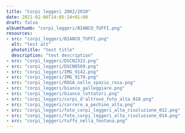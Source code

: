 ```yaml
---
title: "Corpi leggeri 2002/2010"
date: 2021-02-06T14:05:24+01:00
draft: false
albumthumb: "corpi_leggeri/BIANCO_TUFFI.png"
resources:
- src: "corpi_leggeri/BIANCO_TUFFI.png"
  alt: "test alt"
  phototitle: "test title"
  description: "test description"
- src: "corpi_leggeri/DSCN2322.png"
- src: "corpi_leggeri/DSCN8569.png"
- src: "corpi_leggeri/IMG_9142.png"
- src: "corpi_leggeri/IMG_9170.png"
- src: "corpi_leggeri/ROSA_nello_spazio_rosa.png"
- src: "corpi_leggeri/bianco_galleggiare.png"
- src: "corpi_leggeri/bianco_lottatori.png"
- src: "corpi_leggeri/corpi_d'altrove_foto_alta_018.png"
- src: "corpi_leggeri/correre_a_pechino_alta.png"
- src: "corpi_leggeri/foto_corpi_leggeri_alta_risoluzione_012.png"
- src: "corpi_leggeri/foto_corpi_leggeri_alta_risoluzione_014.png"
- src: "corpi_leggeri/tuffo_nella_fontana.png"
---
```

